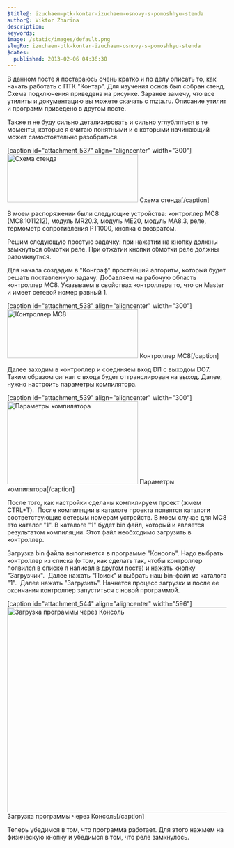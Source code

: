 ```yaml
---
$title@: izuchaem-ptk-kontar-izuchaem-osnovy-s-pomoshhyu-stenda
author@: Viktor Zharina
description: 
keywords: 
image: /static/images/default.png
slugRu: izuchaem-ptk-kontar-izuchaem-osnovy-s-pomoshhyu-stenda
$dates:
  published: 2013-02-06 04:36:30
---
```

В данном посте я постараюсь очень кратко и по делу описать то, как начать работать с ПТК "Контар". Для изучения основ был собран стенд. Схема подключения приведена на рисунке. Заранее замечу, что все утилиты и документацию вы можете скачать с mzta.ru. Описание утилит и программ приведено в другом посте.



Также я не буду сильно детализировать и сильно углубляться в те моменты, которые я считаю понятными и с которыми начинающий может самостоятельно разобраться.



[caption id="attachment_537" align="aligncenter" width="300"]<a href="http://viktor.zharina.info/wp-content/uploads/2013/02/stend.png"><img class="size-medium wp-image-537" alt="Схема стенда" src="http://viktor.zharina.info/wp-content/uploads/2013/02/stend-300x111.png" width="300" height="111" /></a> Схема стенда[/caption]



В моем распоряжении были следующие устройства: контроллер MC8 (MC8.1011212), модуль MR20.3, модуль ME20, модуль MA8.3, реле, термометр сопротивления PT1000, кнопка с возвратом.



Решим следующую простую задачку: при нажатии на кнопку должны замкнуться обмотки реле. При отжатии кнопки обмотки реле должны разомкнуться.

<!--more-->

Для начала создадим в "Конграф" простейший алгоритм, который будет решать поставленную задачу. Добавляем на рабочую область контроллер МС8. Указываем в свойствах контроллера то, что он Master и имеет сетевой номер равный 1.



[caption id="attachment_538" align="aligncenter" width="300"]<a href="http://viktor.zharina.info/wp-content/uploads/2013/02/1.png"><img class="size-medium wp-image-538" alt="Контроллер МС8" src="http://viktor.zharina.info/wp-content/uploads/2013/02/1-300x112.png" width="300" height="112" /></a> Контроллер МС8[/caption]



Далее заходим в контроллер и соединяем вход DI1 с выходом DO7. Таким образом сигнал с входа будет оттранслирован на выход. Далее, нужно настроить параметры компилятора.



[caption id="attachment_539" align="aligncenter" width="300"]<a href="http://viktor.zharina.info/wp-content/uploads/2013/02/compiler_params.png"><img class="size-medium wp-image-539" alt="Параметры компилятора" src="http://viktor.zharina.info/wp-content/uploads/2013/02/compiler_params-300x190.png" width="300" height="190" /></a> Параметры компилятора[/caption]



После того, как настройки сделаны компилируем проект (жмем CTRL+T).  После компиляции в каталоге проекта появятся каталоги соответствующие сетевым номерам устройств. В моем случае для MC8 это каталог "1". В каталоге "1" будет bin файл, который и является результатом компиляции. Этот файл необходимо загрузить в контроллер.



Загрузка bin файла выполняется в программе "Консоль". Надо выбрать контроллер из списка (о том, как сделать так, чтобы контроллер появился в списке я написал в <a href="http://viktor.zharina.info/poleznoe/izuchaem-ptk-kontar-rabotaet-s-kontrollerom-mc8-1-cherez-konsol/" title="Изучаем ПТК Контар. Работает с контроллером MC8.1 через «Консоль»" target="_blank">другом посте</a>) и нажать кнопку "Загрузчик".  Далее нажать "Поиск" и выбрать наш bin-файл из каталога "1".  Далее нажать "Загрузить". Начнется процесс загрузки и после ее окончания контроллер запуститься с новой программой.



[caption id="attachment_544" align="aligncenter" width="596"]<img class="size-full wp-image-544" alt="Загрузка программы через Консоль" src="http://viktor.zharina.info/wp-content/uploads/2013/02/Konsole.png" width="596" height="471" /> Загрузка программы через Консоль[/caption]



Теперь убедимся в том, что программа работает. Для этого нажмем на физическую кнопку и убедимся в том, что реле замкнулось.